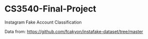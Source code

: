 # CS3540-Final-Project
Instagram Fake Account Classification

Data from: https://github.com/fcakyon/instafake-dataset/tree/master
